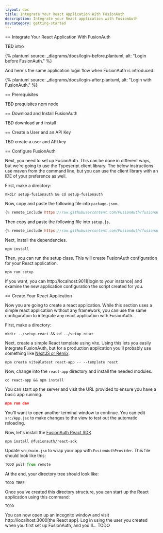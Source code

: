 ```yaml
---
layout: doc
title: Integrate Your React Application With FusionAuth
description: Integrate your React application with FusionAuth
navcategory: getting-started
---
```


== Integrate Your React Application With FusionAuth

TBD intro

{% plantuml source: _diagrams/docs/login-before.plantuml, alt: "Login before FusionAuth." %}

And here's the same application login flow when FusionAuth is introduced.

{% plantuml source: _diagrams/docs/login-after.plantuml, alt: "Login with FusionAuth." %}


== Prerequisites

TBD prequisites
npm
node

== Download and Install FusionAuth

TBD download and install

== Create a User and an API Key

TBD create a user and API key

== Configure FusionAuth

Next, you need to set up FusionAuth. This can be done in different ways, but we’re going to use the Typescript client library.
The below instructions use maven from the command line, but you can use the client library with an IDE of your preference as well.

First, make a directory:

```shell
mkdir setup-fusionauth && cd setup-fusionauth
```


Now, copy and paste the following file into `package.json`.

```javascript
{% remote_include https://raw.githubusercontent.com/FusionAuth/fusionauth-example-client-libraries/main/typescript/package.json %}
```

Then copy and paste the following file into `setup.js`.

```javascript
{% remote_include https://raw.githubusercontent.com/FusionAuth/fusionauth-example-client-libraries/main/typescript/setup.js %}
```

Next, install the dependencies.

```shell
npm install
```

Then, you can run the setup class. This will create FusionAuth configuration for your React application.

```shell
npm run setup
```

If you want, you can http://localhost:9011[login to your instance] and
examine the new application configuration the script created for you.

== Create Your React Application

Now you are going to create a react application. While this section uses a simple react application without any framework, you can use the same configuration to integrate any react application with FusionAuth.

First, make a directory:

```shell
mkdir ../setup-react && cd ../setup-react
```

Next, create a simple React template using vite. Using this lets you easily integrate FusionAuth, but for a production application you'll probably use something like [NextJS or Remix](/docs/quickstarts/#single-page-app).

```shell
npm create vite@latest react-app -- --template react
```

Now, change into the `react-app` directory and install the needed modules.

```shell
cd react-app && npm install
```

You can start up the server and visit the URL provided to ensure you have a basic app running.

```json
npm run dev
```

You'll want to open another terminal window to continue. You can edit `src/App.jsx` to make changes to the view to test out the automatic reloading.

Now, let's install the [FusionAuth React SDK](https://www.npmjs.com/package/@fusionauth/react-sdk).

```shell
npm install @fusionauth/react-sdk
```

Update `src/main.jsx` to wrap your app with `FusionAuthProvider`. This file should look like this:

```jsx
TODO pull from remote
```



At the end, your directory tree should look like: 

```
TODO TREE

```

Once you’ve created this directory structure, you can start up the React application using this command: 

```shell
TODO
```

You can now open up an incognito window and visit http://localhost:3000[the React app].
Log in using the user you created when you first set up FusionAuth, and you'll... TODO

